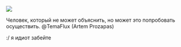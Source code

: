 ![](https://count.getloli.com/get/@TemaFlux)

Человек, который не может объяснить, но может это попробовать осуществить.
@TemaFlux (Artem Prozapas)

:/ я идиот забейте
